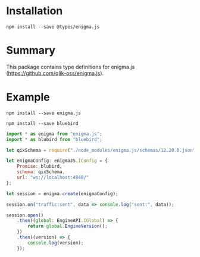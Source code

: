 # Installation

`npm install --save @types/enigma.js`

# Summary

This package contains type definitions for enigma.js (https://github.com/qlik-oss/enigma.js).

# Example

`npm install --save enigma.js`

`npm install --save bluebird`

```js
import * as enigma from "enigma.js";
import * as blubird from "bluebird";

let qixSchema = require("./node_modules/enigma.js/schemas/12.20.0.json");

let enigmaConfig: enigmaJS.IConfig = {
    Promise: blubird,
    schema: qixSchema,
    url: "ws://localhost:4848/"
};

let session = enigma.create(enigmaConfig);

session.on("traffic:sent", data => console.log("sent:", data));

session.open()
    .then((global: EngineAPI.IGlobal) => {
        return global.EngineVersion();
    })
    .then((version) => {
        console.log(version);
    });
```
